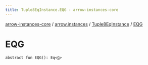```yaml
---
title: Tuple8EqInstance.EQG - arrow-instances-core
---
```


[arrow-instances-core](../../index.html) / [arrow.instances](../index.html) / [Tuple8EqInstance](index.html) / [EQG](./-e-q-g.html)

# EQG

`abstract fun EQG(): Eq<`[`G`](index.html#G)`>`